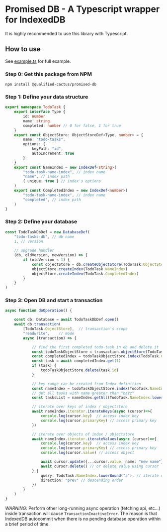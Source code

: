 # Promised DB - A Typescript wrapper for IndexedDB

It is highly recommended to use this library with Typescript.

## How to use

See [example.ts](src/example.ts) for full example.

### Step 0: Get this package from NPM

```shell
npm install @qualified-cactus/promised-db
```

### Step 1: Define your data structure  

```typescript
export namespace TodoTask {
    export interface Type {
        id: number
        name: string
        completed: number // 0 for false, 1 for true
    }
    export const ObjectStore: ObjectStoreDef<Type, number> = {
        name: "todo-tasks",
        options: {
            keyPath: "id",
            autoIncrement: true
        }
    }
    export const NameIndex = new IndexDef<string>(
        "todo-task-name-index", // index name
        "name", // index path
        { unique: true } // index's options
    )
    export const CompletedIndex = new IndexDef<number>(
        "todo-task-name-index", // index name
        "completed", // index path
    )
}
```

### Step 2: Define your database

```typescript
const TodoTaskDbDef = new DatabaseDef(
    "todo-tasks-db", // db name 
    1, // version
    
    // upgrade handler
    (db, oldVersion, newVersion) => {
        if (oldVersion < 1) {
            const objectStore = db.createObjectStore(TodoTask.ObjectStore)
            objectStore.createIndex(TodoTask.NameIndex)
            objectStore.createIndex(TodoTask.CompletedIndex)
        }
    }
)
```


### Step 3: Open DB and start a transaction

```typescript
async function doOperation() {

    const db: Database = await TodoTaskDbDef.open()
    await db.transaction(
        [TodoTask.ObjectStore],  // transaction's scope
        "readwrite",    // mode
        async (transaction) => {

            // find the first completed todo-task in db and delete it
            const todoTaskObjectStore = transaction.objectStore(TodoTask.ObjectStore)
            const completedIndex = todoTaskObjectStore.index(TodoTask.CompletedIndex)
            const task = await completedIndex.get(1)    
            if (task) {
                todoTaskObjectStore.delete(task.id)
            }

            // key range can be created from Index definition
            const nameIndex = todoTaskObjectStore.index(TodoTask.NameIndex)
            // get all tasks with name greater than "bazz"
            const tasksList = nameIndex.getAll(TodoTask.NameIndex.lowerBound("bazz"))

            // iterate over keys of index / objectstore
            await nameIndex.iterator.iterateKeys(async (cursor)=>{
                console.log(cursor.key)  // access index key
                console.log(cursor.primaryKey) // access primary key
            })

            // iterate over objects of index / objectstore 
            await nameIndex.iterator.iterateValues(async (cursor)=>{
                console.log(cursor.key)  // access index key
                console.log(cursor.primaryKey) // access primary key
                console.log(cursor.value) // access object

                await cursor.update({...cursor.value, name: "new name"}) // update value using cursor
                await cursor.delete() // or delete value using cursor
            },{
                query: TodoTask.NameIndex.lowerBound("a"), // iterate over name starting with "a",
                direction: "prev" // descending order
            })
        }
    )
}
```

_WARNING_: Perform other long-running async operation (fetching api, etc...) inside transaction will cause `TransactionInactiveError`. 
The reason is that IndexedDB autocommit when there is no pending database operation within a brief period of time.





